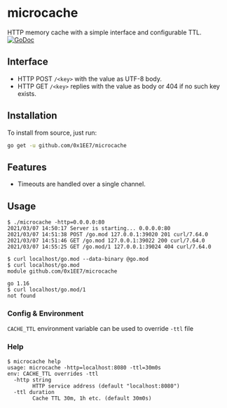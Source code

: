 # microcache

HTTP memory cache with a simple interface and configurable TTL.
[![GoDoc](https://godoc.org/github.com/0x1EE7/microcache/acme?status.svg)](https://godoc.org/github.com/0x1EE7/microcache)

## Interface
- HTTP POST `/<key>` with the value as UTF-8 body.
- HTTP GET `/<key>` replies with the value as body or 404 if no such key exists.


## Installation
To install from source, just run:

```bash
go get -u github.com/0x1EE7/microcache
```

## Features

- Timeouts are handled over a single channel.

## Usage

```shellsession
$ ./microcache -http=0.0.0.0:80
2021/03/07 14:50:17 Server is starting... 0.0.0.0:80
2021/03/07 14:51:38 POST /go.mod 127.0.0.1:39020 201 curl/7.64.0
2021/03/07 14:51:46 GET /go.mod 127.0.0.1:39022 200 curl/7.64.0
2021/03/07 14:55:25 GET /go.mod/1 127.0.0.1:39024 404 curl/7.64.0

$ curl localhost/go.mod --data-binary @go.mod
$ curl localhost/go.mod
module github.com/0x1EE7/microcache

go 1.16
$ curl localhost/go.mod/1
not found
```

### Config & Environment
`CACHE_TTL` environment variable can be used to override `-ttl` file

### Help
```shellsession
$ microcache help
usage: microcache -http=localhost:8080 -ttl=30m0s
env: CACHE_TTL overrides -ttl
  -http string
        HTTP service address (default "localhost:8080")
  -ttl duration
        Cache TTL 30m, 1h etc. (default 30m0s)
```
